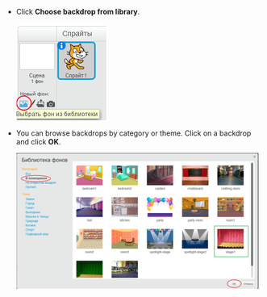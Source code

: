 + Click **Choose backdrop from library**.
    
    ![скриншот](images/stage-choose.png)

+ You can browse backdrops by category or theme. Click on a backdrop and click **OK**.
    
    ![скриншот](images/backdrop.png)